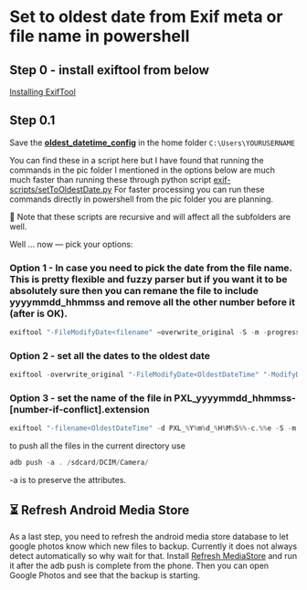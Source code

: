 # Set to oldest date from Exif meta or file name in powershell

## Step 0 - install exiftool from below

[Installing ExifTool](https://exiftool.org/install.html#Windows)

## **Step 0.1**

Save the **[oldest_datetime_config](https://github.com/pratyushtewari/exif-scripts/blob/master/oldest_datetime_config)** in the home folder `C:\Users\YOURUSERNAME`

You can find these in a script here but I have found that running the commands in the pic folder I mentioned in the options below are much much faster than running these through python script [exif-scripts/setToOldestDate.py](setToOldestDate.py) For faster processing you can run these commands directly in powershell from the pic folder you are planning.

:safety_vest: Note that these scripts are recursive and will affect all the subfolders are well. 

Well … now — pick your options:

### Option 1 - In case you need to pick the date from the file name. This is pretty flexible and fuzzy parser but if you want it to be absolutely sure then you can remane the file to include yyyymmdd_hhmmss and remove all the other number before it (after is OK).

```jsx
exiftool "-FileModifyDate<filename" −overwrite_original -S -m -progress -ee -q -q ./
```

### Option 2 - set all the dates to the oldest date

```jsx
exiftool -overwrite_original "-FileModifyDate<OldestDateTime" "-ModifyDate<OldestDateTime" "-DateTimeOriginal<OldestDateTime" "-CreateDate<OldestDateTime" "-GPSDateTime<OldestDateTime" -S -m -progress -ee -q -q ./
```

### Option 3 - set the name of the file in PXL_yyyymmdd_hhmmss-[number-if-conflict].extension

```jsx
exiftool "-filename<OldestDateTime" -d PXL_%Y%m%d_%H%M%S%%-c.%%e -S -m -ee -progress -q -q ./
```

to push all the files in the current directory use

```jsx
adb push -a . /sdcard/DCIM/Camera/
```

  -a is to preserve the attributes.

## **:hourglass_flowing_sand: Refresh Android Media Store**
As a last step, you need to refresh the android media store database to let google photos know which new files to backup. Currently it does not always detect automatically so why wait for that. Install [Refresh MediaStore](https://play.google.com/store/apps/details?id=com.kotorimura.refreshmediastore) and run it after the adb push is complete from the phone. Then you can open Google Photos and see that the backup is starting.
